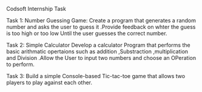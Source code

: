 Codsoft Internship Task

Task 1:
Number Guessing Game:
Create a program that generates a random number and asks the user 
to guess it .Provide feedback on whter the guess  is too high or too low
Until the user guesses the correct number.

Task 2:
Simple Calculator 
Develop a calculator Program that performs the basic arithmatic opertaions 
such as addition ,Substraction ,multiplication and Division .Allow the User 
to input two numbers and choose an OPeration to perform.

Task 3:
Build a simple Console-based Tic-tac-toe game that allows two players to
play against each other.
